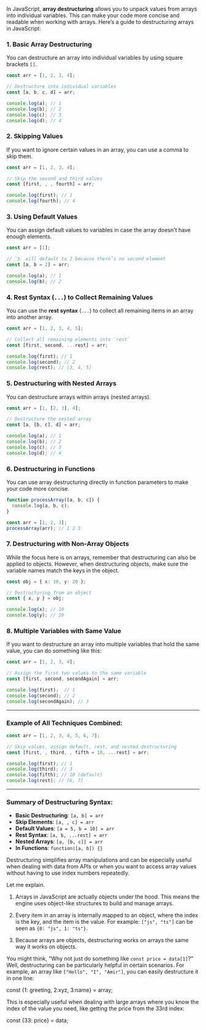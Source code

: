 In JavaScript, **array destructuring** allows you to unpack values from arrays into individual variables. This can make your code more concise and readable when working with arrays. Here’s a guide to destructuring arrays in JavaScript:

### 1. **Basic Array Destructuring**

You can destructure an array into individual variables by using square brackets `[]`.

```javascript
const arr = [1, 2, 3, 4];

// Destructure into individual variables
const [a, b, c, d] = arr;

console.log(a); // 1
console.log(b); // 2
console.log(c); // 3
console.log(d); // 4
```

### 2. **Skipping Values**
If you want to ignore certain values in an array, you can use a comma to skip them.

```javascript
const arr = [1, 2, 3, 4];

// Skip the second and third values
const [first, , , fourth] = arr;

console.log(first); // 1
console.log(fourth); // 4
```

### 3. **Using Default Values**
You can assign default values to variables in case the array doesn't have enough elements.

```javascript
const arr = [1];

// `b` will default to 2 because there’s no second element
const [a, b = 2] = arr;

console.log(a); // 1
console.log(b); // 2
```

### 4. **Rest Syntax (`...`) to Collect Remaining Values**
You can use the **rest syntax** (`...`) to collect all remaining items in an array into another array.

```javascript
const arr = [1, 2, 3, 4, 5];

// Collect all remaining elements into `rest`
const [first, second, ...rest] = arr;

console.log(first); // 1
console.log(second); // 2
console.log(rest); // [3, 4, 5]
```

### 5. **Destructuring with Nested Arrays**
You can destructure arrays within arrays (nested arrays).

```javascript
const arr = [1, [2, 3], 4];

// Destructure the nested array
const [a, [b, c], d] = arr;

console.log(a); // 1
console.log(b); // 2
console.log(c); // 3
console.log(d); // 4
```

### 6. **Destructuring in Functions**
You can use array destructuring directly in function parameters to make your code more concise.

```javascript
function processArray([a, b, c]) {
  console.log(a, b, c);
}

const arr = [1, 2, 3];
processArray(arr); // 1 2 3
```

### 7. **Destructuring with Non-Array Objects**
While the focus here is on arrays, remember that destructuring can also be applied to objects. However, when destructuring objects, make sure the variable names match the keys in the object.

```javascript
const obj = { x: 10, y: 20 };

// Destructuring from an object
const { x, y } = obj;

console.log(x); // 10
console.log(y); // 20
```

### 8. **Multiple Variables with Same Value**
If you want to destructure an array into multiple variables that hold the same value, you can do something like this:

```javascript
const arr = [1, 2, 3, 4];

// Assign the first two values to the same variable
const [first, second, secondAgain] = arr;

console.log(first);  // 1
console.log(second); // 2
console.log(secondAgain); // 3
```

---

### Example of All Techniques Combined:

```javascript
const arr = [1, 2, 3, 4, 5, 6, 7];

// Skip values, assign default, rest, and nested destructuring
const [first, , third, , fifth = 10, ...rest] = arr;

console.log(first); // 1
console.log(third); // 3
console.log(fifth); // 10 (default)
console.log(rest); // [6, 7]
```

---

### Summary of Destructuring Syntax:

- **Basic Destructuring**: `[a, b] = arr`
- **Skip Elements**: `[a, , c] = arr`
- **Default Values**: `[a = 5, b = 10] = arr`
- **Rest Syntax**: `[a, b, ...rest] = arr`
- **Nested Arrays**: `[a, [b, c]] = arr`
- **In Functions**: `function([a, b]) {}`

Destructuring simplifies array manipulations and can be especially useful when dealing with data from APIs or when you want to access array values without having to use index numbers repeatedly.


Let me explain.

1. Arrays in JavaScript are actually objects under the hood. This means the engine uses object-like structures to build and manage arrays.

2. Every item in an array is internally mapped to an object, where the index is the key, and the item is the value.
 For example: `["js", "ts"]` can be seen as `{0: "js", 1: "ts"}`.

3. Because arrays are objects, destructuring works on arrays the same way it works on objects.

You might think, "Why not just do something like `const price = data[1]`?" Well, destructuring can be particularly helpful in certain scenarios. For example, an array like `["Hello", "I", "Amir"]`, you can easily destructure it in one line: 

const {1: greeting, 2:xyz, 3:name} = array;

This is especially useful when dealing with large arrays where you know the index of the value you need, like getting the price from the 33rd index:

const {33: price} = data;